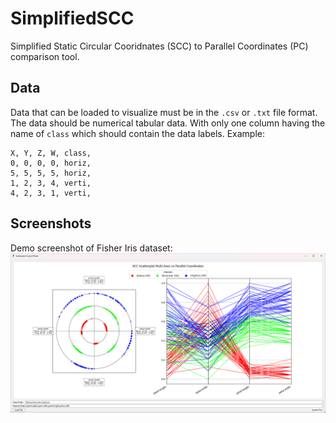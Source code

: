 # SimplifiedSCC

Simplified Static Circular Cooridnates (SCC) to Parallel Coordinates (PC) comparison tool.

## Data

Data that can be loaded to visualize must be in the `.csv` or `.txt` file format. The data should be numerical tabular data. With only one column having the name of `class` which should contain the data labels. Example:

```csv
X, Y, Z, W, class,
0, 0, 0, 0, horiz,
5, 5, 5, 5, horiz,
1, 2, 3, 4, verti,
4, 2, 3, 1, verti,
```

## Screenshots

Demo screenshot of Fisher Iris dataset:
![Demo screenshot of Iris dataset](screenshots/demo_iris.png)
